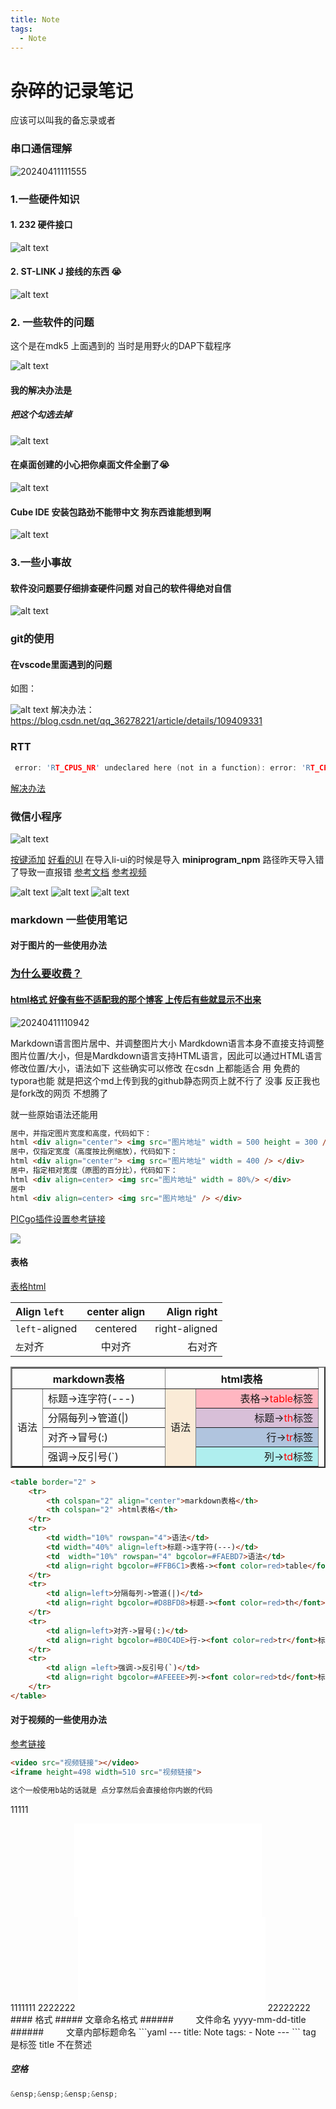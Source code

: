 ```yaml
---
title: Note
tags:
  - Note
---
```


# 杂碎的记录笔记
应该可以叫我的备忘录或者
### 串口通信理解

![20240411111555](https://cdn.jsdelivr.net/gh/YangSongL1n/img_bed/20240411111555.png)
### 1.一些硬件知识
#### 1. 232 硬件接口

![alt text](https://cdn.jsdelivr.net/gh/YangSongL1n/img_bed/20240411111946.png)
#### 2. ST-LINK J    接线的东西 :sob: 
![alt text](https://cdn.jsdelivr.net/gh/YangSongL1n/img_bed/20240411112728.png)
### 2. 一些软件的问题
这个是在mdk5 上面遇到的 当时是用野火的DAP下载程序

![alt text](https://cdn.jsdelivr.net/gh/YangSongL1n/img_bed/20240411112821.png)
#### 我的解决办法是 
##### 把这个勾选去掉

![alt text](https://cdn.jsdelivr.net/gh/YangSongL1n/img_bed/20240411113007.png)

#### 在桌面创建的小心把你桌面文件全删了:sob:  
![alt text](https://cdn.jsdelivr.net/gh/YangSongL1n/img_bed/20240411113109.png)
#### Cube IDE 安装包路劲不能带中文 狗东西谁能想到啊


![alt text](https://cdn.jsdelivr.net/gh/YangSongL1n/img_bed/20240411113136.png)
### 3.一些小事故
#### 软件没问题要仔细排查硬件问题 对自己的软件得绝对自信


![alt text](https://cdn.jsdelivr.net/gh/YangSongL1n/img_bed/20240411113217.png)
### git的使用
#### 在vscode里面遇到的问题 
 如图：

![alt text](https://cdn.jsdelivr.net/gh/YangSongL1n/img_bed/20240410202036.png)
解决办法：https://blog.csdn.net/qq_36278221/article/details/109409331


### RTT

```C
 error: 'RT_CPUS_NR' undeclared here (not in a function): error: 'RT_CPUS_NR' undeclared here (not in a function)
```

[解决办法 ](https://club.rt-thread.org/ask/question/b233a76087ee27d1.html)

### 微信小程序

![alt text](https://img2023.cnblogs.com/blog/3022120/202402/3022120-20240229163625452-915574400.png)

[按键添加](https://www.bilibili.com/video/BV1hK4y197jL/?p=8&spm_id_from=pageDriver)
[好看的UI](https://www.bilibili.com/video/BV1BB4y1F7bS/?spm_id_from=pageDriver&vd_source=10f897775825a5c2734444dd7eb2464c)
在导入li-ui的时候是导入 **miniprogram_npm** 路径昨天导入错了导致一直报错
[参考文档](https://blog.csdn.net/weixin_42370166/article/details/125051798)
[参考视频](https://www.bilibili.com/video/BV1Pp4y147Qe/?spm_id_from=333.880.my_history.page.click&vd_source=10f897775825a5c2734444dd7eb2464c)


![alt text](https://cdn.jsdelivr.net/gh/YangSongL1n/img_bed/20240411105411.png#pic_right)
![alt text](https://cdn.jsdelivr.net/gh/YangSongL1n/img_bed/20240411105411.png#pic_left)
![alt text](https://cdn.jsdelivr.net/gh/YangSongL1n/img_bed/20240411105411.png#pic_center)



### markdown 一些使用笔记
#### 对于图片的一些使用办法
### [为什么要收费？](https://blog.csdn.net/teda1814/article/details/98876717)
#### [html格式 好像有些不适配我的那个博客 上传后有些就显示不出来](https://yangsongl1n.github.io/2024/01/01/Note/)
![20240411110942](https://cdn.jsdelivr.net/gh/YangSongL1n/img_bed/20240411110942.png)



Markdown语言图片居中、并调整图片大小
Mardkdown语言本身不直接支持调整图片位置/大小，但是Mardkdown语言支持HTML语言，因此可以通过HTML语言修改位置/大小，语法如下
这些确实可以修改 在csdn 上都能适合 用 免费的typora也能 就是把这个md上传到我的github静态网页上就不行了 没事 反正我也是fork改的网页
不想腾了

就一些原始语法还能用

``` html
居中，并指定图片宽度和高度，代码如下：
html <div align="center"> <img src="图片地址" width = 500 height = 300 /> </div>
居中，仅指定宽度（高度按比例缩放），代码如下：
html <div align="center"> <img src="图片地址" width = 400 /> </div>
居中，指定相对宽度（原图的百分比），代码如下：
html <div align=center> <img src="图片地址" width = 80%/> </div>
居中
html <div align=center> <img src="图片地址" /> </div>
```


[PICgo插件设置参考链接](https://blog.csdn.net/u011895157/article/details/129977756)

![](https://cdn.jsdelivr.net/gh/YangSongL1n/img_bed/20240411112220.png)



#### 表格
[表格html](https://blog.csdn.net/wkd_007/article/details/124435722)


| Align `left`   | center align |   Align right |
| :------------- | :----------: | ------------: |
| `left`-aligned |   centered   | right-aligned |
| `左`对齐        |    中对齐     |         右对齐 |



<table border="2" >
	<tr>
		<th colspan="2" align="center">markdown表格</th>
		<th colspan="2" >html表格</th>
	</tr>
	<tr>
		<td width="10%" rowspan="4">语法</td>
		<td width="40%" align=left>标题->连字符(---)</td>
		<td  width="10%" rowspan="4" bgcolor=#FAEBD7>语法</td>
		<td align=right bgcolor=#FFB6C1>表格-><font color=red>table</font>标签</td>
	</tr>
	<tr>
		<td align=left>分隔每列->管道(|)</td>
		<td align=right bgcolor=#D8BFD8>标题-><font color=red>th</font>标签</td>
	</tr>
	<tr>
		<td align=left>对齐->冒号(:)</td>
		<td align=right bgcolor=#B0C4DE>行-><font color=red>tr</font>标签</td>
	</tr>
	<tr>
		<td align =left>强调->反引号(`)</td>
		<td align=right bgcolor=#AFEEEE>列-><font color=red>td</font>标签</td>
	</tr>
</table>



``` html
<table border="2" >
	<tr>
		<th colspan="2" align="center">markdown表格</th>
		<th colspan="2" >html表格</th>
	</tr>
	<tr>
		<td width="10%" rowspan="4">语法</td>
		<td width="40%" align=left>标题->连字符(---)</td>
		<td  width="10%" rowspan="4" bgcolor=#FAEBD7>语法</td>
		<td align=right bgcolor=#FFB6C1>表格-><font color=red>table</font>标签</td>
	</tr>
	<tr>
		<td align=left>分隔每列->管道(|)</td>
		<td align=right bgcolor=#D8BFD8>标题-><font color=red>th</font>标签</td>
	</tr>
	<tr>
		<td align=left>对齐->冒号(:)</td>
		<td align=right bgcolor=#B0C4DE>行-><font color=red>tr</font>标签</td>
	</tr>
	<tr>
		<td align =left>强调->反引号(`)</td>
		<td align=right bgcolor=#AFEEEE>列-><font color=red>td</font>标签</td>
	</tr>
</table>
```

#### 对于视频的一些使用办法
[参考链接](https://blog.csdn.net/muxuen/article/details/124534999#pic_center)
``` html
<video src="视频链接"></video>
<iframe height=498 width=510 src="视频链接">

这个一般使用b站的话就是 点分享然后会直接给你内嵌的代码

```
11111
<div align="center"><iframe src="//player.bilibili.com/player.html?aid=765200331&bvid=BV1Mr4y1m7AQ&cid=471283636&p=1" scrolling="no" border="0" frameborder="no" framespacing="0" allowfullscreen="true"> width = 100% </iframe>  </div>
1111111
2222222
<iframe src="//player.bilibili.com/player.html?aid=765200331&bvid=BV1Mr4y1m7AQ&cid=471283636&p=1" scrolling="no" border="0" frameborder="no" framespacing="0" allowfullscreen="true"> </iframe>
22222222
#### 格式
##### 文章命名格式
###### &ensp;&ensp;&ensp;&ensp;   文件命名 yyyy-mm-dd-title
###### &ensp;&ensp;&ensp;&ensp;   文章内部标题命名
```yaml
---
title: Note
tags:
  - Note
---
```
tag 是标签
title 不在赘述

##### 空格
``` C
&ensp;&ensp;&ensp;&ensp;
```
